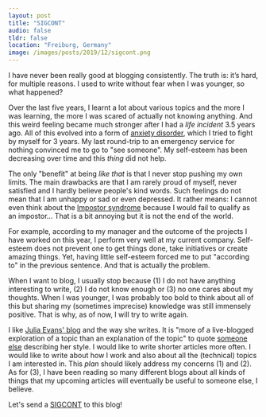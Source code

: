 ```yaml
---
layout: post
title: "SIGCONT"
audio: false
tldr: false
location: "Freiburg, Germany"
image: /images/posts/2019/12/sigcont.png
---
```


I have never been really good at blogging consistently. The truth is: it’s hard,
for multiple reasons. I used to write without fear when I was younger, so what
happened?

Over the last five years, I learnt a lot about various topics and the more I was
learning, the more I was scared of actually not knowing anything. And this weird
feeling became much stronger after I had a _life incident_ 3.5 years ago. All
of this evolved into a form of [anxiety
disorder](https://en.wikipedia.org/wiki/Anxiety_disorder), which I tried to
fight by myself for 3 years. My last round-trip to an emergency service for
nothing convinced me to go to "see someone". My self-esteem has been decreasing
over time and this _thing_ did not help.

The only "benefit" at being _like that_ is that I never stop pushing my own
limits. The main drawbacks are that I am rarely proud of myself, never satisfied
and I hardly believe people's kind words. Such feelings do not mean that I am
unhappy or sad or even depressed. It rather means: I cannot even think about the
[Impostor syndrome](https://en.wikipedia.org/wiki/Impostor_syndrome) because I
would fail to qualify as an impostor... That is a bit annoying but it is not the
end of the world.

For example, according to my manager and the outcome of the projects I have
worked on this year, I perform very well at my current company. Self-esteem does
not prevent one to get things done, take initiatives or create amazing things.
Yet, having little self-esteem forced me to put "according to" in the previous
sentence. And that is actually the problem.

When I want to blog, I usually stop because (1) I do not have anything
interesting to write, (2) I do not know enough or (3) no one cares about my
thoughts. When I was younger, I was probably too bold to think about all of this
but sharing my (sometimes imprecise) knowledge was still immensely positive.
That is why, as of now, I will try to write again.

I like [Julia Evans' blog](https://jvns.ca/) and the way she writes. It is "more
of a live-blogged exploration of a topic than an explanation of the topic" to
quote [someone else](https://danluu.com/programming-blogs/) describing her
style. I would like to write shorter articles more often. I would like to write
about how I work and also about all the (technical) topics I am interested in.
This _plan_ should likely address my concerns (1) and (2). As for (3), I have
been reading so many different blogs about all kinds of things that my upcoming
articles will eventually be useful to someone else, I believe.

Let's send a [SIGCONT](https://en.wikipedia.org/wiki/SIGCONT) to this blog!
